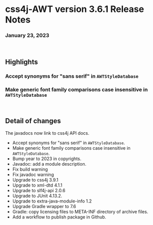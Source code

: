 # css4j-AWT version 3.6.1 Release Notes

### January 23, 2023

<br/>

## Highlights

### Accept synonyms for "sans serif" in `AWTStyleDatabase`

### Make generic font family comparisons case insensitive in `AWTStyleDatabase`


<br/>

## Detail of changes

The javadocs now link to css4j API docs.

- Accept synonyms for "sans serif" in `AWTStyleDatabase`.
- Make generic font family comparisons case insensitive in `AWTStyleDatabase`.
- Bump year to 2023 in copyrights.
- Javadoc: add a module description.
- Fix build warning
- Fix javadoc warning
- Upgrade to css4j 3.9.1
- Upgrade to xml-dtd 4.1.1
- Upgrade to slf4j-api 2.0.6
- Upgrade to JUnit 4.13.2.
- Upgrade to extra-java-module-info 1.2
- Upgrade Gradle wrapper to 7.6
- Gradle: copy licensing files to META-INF directory of archive files.
- Add a workflow to publish package in Github.
